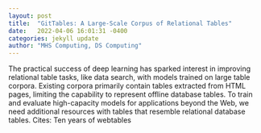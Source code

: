 ```yaml
---
layout: post
title:  "GitTables: A Large-Scale Corpus of Relational Tables"
date:   2022-04-06 16:01:31 -0400
categories: jekyll update
author: "MHS Computing, DS Computing"
---
```

The practical success of deep learning has sparked interest in improving relational table tasks, like data search, with models trained on large table corpora. Existing corpora primarily contain tables extracted from HTML pages, limiting the capability to represent offline database tables. To train and evaluate high-capacity models for applications beyond the Web, we need additional resources with tables that resemble relational database tables. Cites: Ten years of webtables
